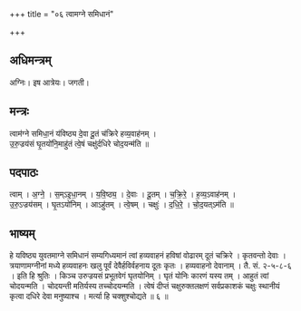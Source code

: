 +++
title = "०६ त्वामग्ने समिधानं"

+++
## अधिमन्त्रम्
अग्निः। इष आत्रेयः। जगती।

## मन्त्रः
त्वाम॑ग्ने समिधा॒नं य॑विष्ठ्य दे॒वा दू॒तं च॑क्रिरे हव्य॒वाह॑नम् ।  
उ॒रु॒ज्रय॑सं घृ॒तयो॑नि॒माहु॑तं त्वे॒षं चक्षु॑र्दधिरे चोद॒यन्म॑ति ॥

## पदपाठः
त्वाम् । अ॒ग्ने॒ । स॒म्ऽइ॒धा॒नम् । य॒वि॒ष्ठ्य॒ । दे॒वाः । दू॒तम् । च॒क्रि॒रे॒ । ह॒व्य॒ऽवाह॑नम् ।  
उ॒रु॒ऽज्रय॑सम् । घृ॒तऽयो॑निम् । आऽहु॑तम् । त्वे॒षम् । चक्षुः॑ । द॒धि॒रे॒ । चो॒द॒यत्ऽम॑ति ॥

## भाष्यम्
हे यविष्ठ्य युवतमाग्ने समिधानं सम्यगिध्यमानं त्वां हव्यवाहनं हविषां वोढारम् दूतं चक्रिरे । कृतवन्तो देवाः । त्रयाणामग्नीनां मध्ये हव्यवाहनः खलु पूर्वं देवैर्हविर्वहनाय दूतः कृतः । हव्यवाहनो देवानाम् । तै. सं. २-५-८-६ । इति हि श्रुतिः । किञ्च उरुज्रयसं प्रभूतवेगं घृतयोनिम् । घृतं योनिः कारणं यस्य तम् । आहुतं त्वां चोदयन्मति । चोदयन्ती मतिर्यस्य तच्चोदयन्मति । त्वेषं दीप्तं चक्षुरुक्तलक्षणं सर्वप्रकाशकं चक्षुः स्थानीयं कृत्वा दधिरे देवा मनुष्याश्च । मर्त्या हि चक्शुश्चोद्यते ॥ ६ ॥